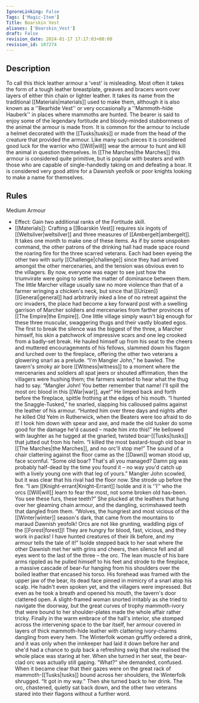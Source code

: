 ```yaml
---
IgnoreLinking: False
Tags: ['Magic-Item']
Title: Boarskin Vest
aliases: ['Boarskin_Vest']
draft: False
revision_date: 2024-01-17 17:17:03+00:00
revision_id: 107274
---
```


## Description
To call this thick leather armour a 'vest' is misleading. Most often it takes the form of a tough leather breastplate, greaves and bracers worn over layers of either thin chain or lighter leather. It takes its name from the traditional [[Materials|materials]] used to make them, although it is also known as a ''Bearhide Vest'' or very occasionally a ''Mammoth-hide Hauberk'' in places where mammoths are hunted. The bearer is said to enjoy some of the legendary fortitude and bloody-minded stubbornness of the animal the armour is made from. It is common for the armour to include a helmet decorated with the [[Tusks|tusks]] or made from the head of the creature that provided the armour. Like many such pieces it is considered good luck for the warrior who [[Will|will]] wear the armour to hunt and kill the animal in question themselves. 
In [[The Marches|the Marches]] this armour is considered quite primitive, but is popular with beaters and with those who are capable of single-handedly taking on and defeating a boar. It is considered very good attire for a Dawnish yeofolk or poor knights looking to make a name for themselves. 
## Rules
Medium Armour
* Effect: Gain two additional ranks of  the Fortitude skill.
* [[Materials]]: Crafting a [[Boarskin Vest]] requires six ingots of [[Weltsilver|weltsilver]] and three measures of [[Ambergelt|ambergelt]]. It takes one month to make one of these items.
As if by some unspoken command, the other patrons of the drinking hall had made space round the roaring fire for the three scarred veterans. Each had been eyeing the other two with surly [[Challenge|challenge]] since they had arrived amongst the other mercenaries, and the tension was obvious even to the villagers. By now, everyone was eager to see just how the triumvirate were going to settle the matter of dominance between them.
The little Marcher village usually saw no more violence than that of a farmer wringing a chicken's neck, but since that [[Urizen]] [[General|general]] had arbitrarily inked a line of no retreat against the orc invaders, the place had become a key forward post with a swelling garrison of Marcher soldiers and mercenaries from farther provinces of [[The Empire|the Empire]]. One little village simply wasn't big enough for these three muscular, swaggering thugs and their vastly bloated egos.
The first to break the silence was the biggest of the three, a Marcher himself, his skin a patchwork of impressive scars and one leg crooked from a badly-set break. He hauled himself up from his seat to the cheers and muttered encouragements of his fellows, slammed down his flagon and lurched over to the fireplace, offering the other two veterans a glowering snarl as a prelude.
“I'm Mangler John,” he bawled. The tavern's smoky air bore [[Witness|witness]] to a moment where the mercenaries and soldiers all spat jeers or shouted affirmation, then the villagers were hushing them; the farmers wanted to hear what the thug had to say. “Mangler John! You better remember that name! I'll spill the most orc blood in this [[War|war]], aye!”
He limped back and forth before the fireplace, spittle frothing at the edges of his mouth. “I hunted the Snaggle-Tusked,” he snarled, slapping his calloused palms against the leather of his armour. “Hunted him over three days and nights after he killed Old Yelm in Rutherwick, when the Beaters were too afraid to do it! I took him down with spear and axe, and made the old tusker do some good for the damage he'd caused – made him into this!” He bellowed with laughter as he tugged at the gnarled, twisted boar-[[Tusks|tusks]] that jutted out from his helm. “I killed the most bastard-tough old boar in [[The Marches|the Marches]], and no orc'll stop me!”
The sound of a chair clattering against the floor came as the [[Dawn]] woman stood up, face scornful. “Some old boar? That's all you managed? Damn pig was probably half-dead by the time you found it – no way you'd catch up with a lively young one with that leg of yours.” Mangler John scowled, but it was clear that his rival had the floor now.
She strode up before the fire. “I am [[Knight-errant|Knight-Errant]] Isolde and it is ''I'' who the orcs [[Will|will]] learn to fear the most, not some broken old has-been. You see these furs, these teeth?” She plucked at the leathers that hung over her gleaming chain armour, and the dangling, scrimshawed teeth that dangled from them. “Wolves, the hungriest and most vicious of the [[Winter|winter]] season's dark, that came from the mountains to maraud Dawnish yeofolk! Orcs are not like grunting, waddling pigs of the [[Forest|forest]]! They are hungry for blood, fast, vicious, and they work in packs! I have hunted creatures of their ilk before, and my armour tells the tale of it!”
Isolde stepped back to her seat where the other Dawnish met her with grins and cheers, then silence fell and all eyes went to the last of the three – the orc. The lean muscle of his bare arms rippled as he pulled himself to his feet and strode to the fireplace, a massive cascade of bear-fur hanging from his shoulders over the boiled leather that encased his torso. His forehead was framed with the upper jaw of the bear, its dead face pinned in mimicry of a snarl atop his scalp.
He hadn't even spoken yet, and the villagers were impressed. But even as he took a breath and opened his mouth, the tavern's door clattered open.
A slight-framed woman snorted irritably as she tried to navigate the doorway, but the great curves of trophy mammoth-ivory that were bound to her shoulder-plates made the whole affair rather tricky. Finally in the warm embrace of the hall's interior, she stomped across the intervening space to the bar itself, her armour covered in layers of thick mammoth-hide leather with clattering ivory-charms dangling from every hem. The Winterfolk woman gruffly ordered a drink, and it was only when the innkeeper had laid it down before her and she'd had a chance to gulp back a refreshing swig that she realised the whole place was staring at her. When she turned in her seat, the bear-clad orc was actually still gaping.
“What?” she demanded, confused.
When it became clear that their gazes were on the great rack of mammoth-[[Tusks|tusks]] bound across her shoulders, the Winterfolk shrugged.
“It got in my way.”
Then she turned back to her drink. The orc, chastened, quietly sat back down, and the other two veterans stared into their flagons without a further word.